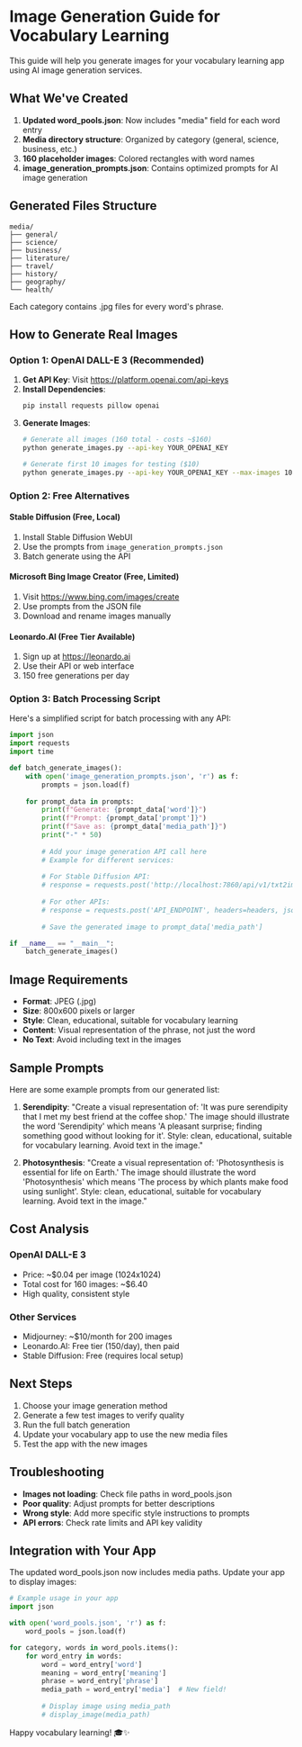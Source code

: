 # Image Generation Guide for Vocabulary Learning

This guide will help you generate images for your vocabulary learning app using AI image generation services.

## What We've Created

1. **Updated word_pools.json**: Now includes "media" field for each word entry
2. **Media directory structure**: Organized by category (general, science, business, etc.)
3. **160 placeholder images**: Colored rectangles with word names
4. **image_generation_prompts.json**: Contains optimized prompts for AI image generation

## Generated Files Structure

```
media/
├── general/
├── science/
├── business/
├── literature/
├── travel/
├── history/
├── geography/
└── health/
```

Each category contains .jpg files for every word's phrase.

## How to Generate Real Images

### Option 1: OpenAI DALL-E 3 (Recommended)

1. **Get API Key**: Visit https://platform.openai.com/api-keys
2. **Install Dependencies**:
   ```bash
   pip install requests pillow openai
   ```
3. **Generate Images**:
   ```bash
   # Generate all images (160 total - costs ~$160)
   python generate_images.py --api-key YOUR_OPENAI_KEY
   
   # Generate first 10 images for testing ($10)
   python generate_images.py --api-key YOUR_OPENAI_KEY --max-images 10
   ```

### Option 2: Free Alternatives

#### Stable Diffusion (Free, Local)
1. Install Stable Diffusion WebUI
2. Use the prompts from `image_generation_prompts.json`
3. Batch generate using the API

#### Microsoft Bing Image Creator (Free, Limited)
1. Visit https://www.bing.com/images/create
2. Use prompts from the JSON file
3. Download and rename images manually

#### Leonardo.AI (Free Tier Available)
1. Sign up at https://leonardo.ai
2. Use their API or web interface
3. 150 free generations per day

### Option 3: Batch Processing Script

Here's a simplified script for batch processing with any API:

```python
import json
import requests
import time

def batch_generate_images():
    with open('image_generation_prompts.json', 'r') as f:
        prompts = json.load(f)
    
    for prompt_data in prompts:
        print(f"Generate: {prompt_data['word']}")
        print(f"Prompt: {prompt_data['prompt']}")
        print(f"Save as: {prompt_data['media_path']}")
        print("-" * 50)
        
        # Add your image generation API call here
        # Example for different services:
        
        # For Stable Diffusion API:
        # response = requests.post('http://localhost:7860/api/v1/txt2img', ...)
        
        # For other APIs:
        # response = requests.post('API_ENDPOINT', headers=headers, json=data)
        
        # Save the generated image to prompt_data['media_path']

if __name__ == "__main__":
    batch_generate_images()
```

## Image Requirements

- **Format**: JPEG (.jpg)
- **Size**: 800x600 pixels or larger
- **Style**: Clean, educational, suitable for vocabulary learning
- **Content**: Visual representation of the phrase, not just the word
- **No Text**: Avoid including text in the images

## Sample Prompts

Here are some example prompts from our generated list:

1. **Serendipity**: "Create a visual representation of: 'It was pure serendipity that I met my best friend at the coffee shop.' The image should illustrate the word 'Serendipity' which means 'A pleasant surprise; finding something good without looking for it'. Style: clean, educational, suitable for vocabulary learning. Avoid text in the image."

2. **Photosynthesis**: "Create a visual representation of: 'Photosynthesis is essential for life on Earth.' The image should illustrate the word 'Photosynthesis' which means 'The process by which plants make food using sunlight'. Style: clean, educational, suitable for vocabulary learning. Avoid text in the image."

## Cost Analysis

### OpenAI DALL-E 3
- Price: ~$0.04 per image (1024x1024)
- Total cost for 160 images: ~$6.40
- High quality, consistent style

### Other Services
- Midjourney: ~$10/month for 200 images
- Leonardo.AI: Free tier (150/day), then paid
- Stable Diffusion: Free (requires local setup)

## Next Steps

1. Choose your image generation method
2. Generate a few test images to verify quality
3. Run the full batch generation
4. Update your vocabulary app to use the new media files
5. Test the app with the new images

## Troubleshooting

- **Images not loading**: Check file paths in word_pools.json
- **Poor quality**: Adjust prompts for better descriptions
- **Wrong style**: Add more specific style instructions to prompts
- **API errors**: Check rate limits and API key validity

## Integration with Your App

The updated word_pools.json now includes media paths. Update your app to display images:

```python
# Example usage in your app
import json

with open('word_pools.json', 'r') as f:
    word_pools = json.load(f)

for category, words in word_pools.items():
    for word_entry in words:
        word = word_entry['word']
        meaning = word_entry['meaning']
        phrase = word_entry['phrase']
        media_path = word_entry['media']  # New field!
        
        # Display image using media_path
        # display_image(media_path)
```

Happy vocabulary learning! 🎓✨